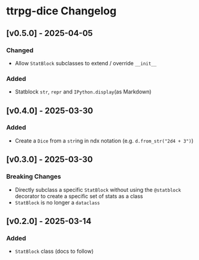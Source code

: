 # ttrpg-dice Changelog

## [v0.5.0] - 2025-04-05

### Changed

- Allow `StatBlock` subclasses to extend / override `__init__`

### Added

- Statblock `str`, `repr` and `IPython.display`(as Markdown)

## [v0.4.0] - 2025-03-30

### Added

- Create a `Dice` from a `str`ing in ndx notation (e.g. `d.from_str("2d4 + 3")`)

## [v0.3.0] - 2025-03-30

### Breaking Changes

- Directly subclass a specific `StatBlock` without using the `@statblock` decorator to create a specific set of stats as a class
- `StatBlock` is no longer a `dataclass`

## [v0.2.0] - 2025-03-14

### Added

- `StatBlock` class (docs to follow)
